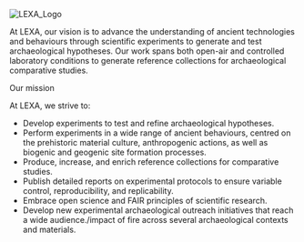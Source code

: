 ![LEXA_Logo](https://github.com/user-attachments/assets/686c97df-7ebe-4d21-997e-549b2591dca3)

At LEXA, our vision is to advance the understanding of ancient technologies and behaviours 
through scientific experiments to generate and test archaeological hypotheses. Our work 
spans both open-air and controlled laboratory conditions to generate reference collections 
for archaeological comparative studies.

Our mission

At LEXA, we strive to:

- Develop experiments to test and refine archaeological hypotheses.
- Perform experiments in a wide range of ancient behaviours, centred on the prehistoric material culture, anthropogenic actions, as well as biogenic and geogenic site formation processes.
- Produce, increase, and enrich reference collections for comparative studies.
- Publish detailed reports on experimental protocols to ensure variable control, reproducibility, and replicability.
- Embrace open science and FAIR principles of scientific research.
- Develop new experimental archaeological outreach initiatives that reach a wide audience./impact of fire across several archaeological contexts and materials.

